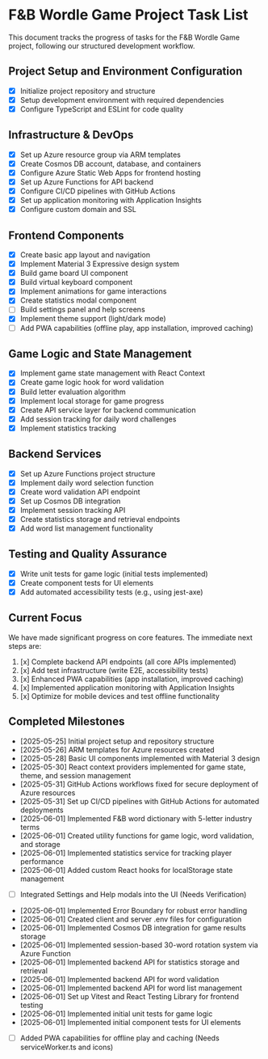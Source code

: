 # F&B Wordle Game Project Task List

This document tracks the progress of tasks for the F&B Wordle Game project, following our structured development workflow.

## Project Setup and Environment Configuration

- [x] Initialize project repository and structure
- [x] Setup development environment with required dependencies
- [x] Configure TypeScript and ESLint for code quality

## Infrastructure & DevOps

- [x] Set up Azure resource group via ARM templates
- [x] Create Cosmos DB account, database, and containers
- [x] Configure Azure Static Web Apps for frontend hosting
- [x] Set up Azure Functions for API backend
- [x] Configure CI/CD pipelines with GitHub Actions
- [x] Set up application monitoring with Application Insights
- [x] Configure custom domain and SSL

## Frontend Components

- [x] Create basic app layout and navigation
- [x] Implement Material 3 Expressive design system
- [x] Build game board UI component
- [x] Build virtual keyboard component
- [x] Implement animations for game interactions
- [x] Create statistics modal component
- [ ] Build settings panel and help screens
- [x] Implement theme support (light/dark mode)
- [ ] Add PWA capabilities (offline play, app installation, improved caching)

## Game Logic and State Management

- [x] Implement game state management with React Context
- [x] Create game logic hook for word validation
- [x] Build letter evaluation algorithm
- [x] Implement local storage for game progress
- [x] Create API service layer for backend communication
- [x] Add session tracking for daily word challenges
- [x] Implement statistics tracking

## Backend Services

- [x] Set up Azure Functions project structure
- [x] Implement daily word selection function
- [x] Create word validation API endpoint
- [x] Set up Cosmos DB integration
- [x] Implement session tracking API
- [x] Create statistics storage and retrieval endpoints
- [x] Add word list management functionality

## Testing and Quality Assurance

- [x] Write unit tests for game logic (initial tests implemented)
- [x] Create component tests for UI elements
- [x] Add automated accessibility tests (e.g., using jest-axe)

## Current Focus

We have made significant progress on core features. The immediate next steps are:

1. [x] Complete backend API endpoints (all core APIs implemented)
2. [x] Add test infrastructure (write E2E, accessibility tests)
3. [x] Enhanced PWA capabilities (app installation, improved caching)
4. [x] Implemented application monitoring with Application Insights
5. [x] Optimize for mobile devices and test offline functionality

## Completed Milestones

- [2025-05-25] Initial project setup and repository structure
- [2025-05-26] ARM templates for Azure resources created
- [2025-05-28] Basic UI components implemented with Material 3 design
- [2025-05-30] React context providers implemented for game state, theme, and session management
- [2025-05-31] GitHub Actions workflows fixed for secure deployment of Azure resources
- [2025-05-31] Set up CI/CD pipelines with GitHub Actions for automated deployments
- [2025-06-01] Implemented F&B word dictionary with 5-letter industry terms
- [2025-06-01] Created utility functions for game logic, word validation, and storage
- [2025-06-01] Implemented statistics service for tracking player performance
- [2025-06-01] Added custom React hooks for localStorage state management
- [ ] Integrated Settings and Help modals into the UI (Needs Verification)
- [2025-06-01] Implemented Error Boundary for robust error handling
- [2025-06-01] Created client and server .env files for configuration
- [2025-06-01] Implemented Cosmos DB integration for game results storage
- [2025-06-01] Implemented session-based 30-word rotation system via Azure Function
- [2025-06-01] Implemented backend API for statistics storage and retrieval
- [2025-06-01] Implemented backend API for word validation
- [2025-06-01] Implemented backend API for word list management
- [2025-06-01] Set up Vitest and React Testing Library for frontend testing
- [2025-06-01] Implemented initial unit tests for game logic
- [2025-06-01] Implemented initial component tests for UI elements
- [ ] Added PWA capabilities for offline play and caching (Needs serviceWorker.ts and icons)